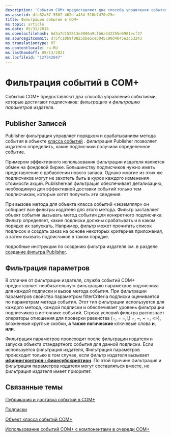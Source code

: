 ```yaml
---
description: 'События COM+ предоставляют два способа управления событиями, которые достигают подписчиков: фильтрацию и фильтрацию параметров издателя.'
ms.assetid: dfc82a57-5587-462d-a43d-516b7d70e25e
title: Фильтрация событий в COM+
ms.topic: article
ms.date: 05/31/2018
ms.openlocfilehash: 6d3a7d152813e4806a9cfb6a342255e0981ecf37
ms.sourcegitcommit: d75fc10b9f0825bbe5ce5045c90d4045e3c53243
ms.translationtype: MT
ms.contentlocale: ru-RU
ms.lasthandoff: 09/13/2021
ms.locfileid: "127342047"
---
```

# <a name="filtering-events-in-com"></a>Фильтрация событий в COM+

События COM+ предоставляют два способа управления событиями, которые достигают подписчиков: *фильтрацию* и *фильтрацию параметров* издателя.

## <a name="publisher-filtering"></a>Publisher Записей

Publisher фильтрация управляет порядком и срабатыванием метода события в объекте [класса событий](the-com--event-class-object.md) . фильтрация Publisher позволяет издателю определить, какие подписчики получили определенное событие.

Примером эффективного использования фильтрации издателя является обмен на фондовой бирже. Большинству подписчиков нужно иметь представление о добавлении нового запаса. Однако многие из этих же подписчиков могут не захотеть быть в курсе каждого изменения стоимости акций. Publisherная фильтрация обеспечивает детализацию, необходимую для эффективной доставки событий только тем подписчикам, которые хотят получить эти сведения.

При вызове метода для объекта класса событий «экземпляр» он собирает все фильтры издателя для этого метода. Фильтр заставляет объект события вызывать метод события для конкретного подписчика. Фильтр определяет, какие подписки должны срабатывать и в каком порядке их запускать. Например, фильтр может прочитать список подписок и создать заказ на основе некоторых критериев приложения, а затем вызвать подписчиков в таком порядке.

подробные инструкции по созданию фильтра издателя см. в разделе [создание фильтра Publisher](creating-a-publisher-filter.md).

## <a name="parameter-filtering"></a>Фильтрация параметров

В отличие от фильтрации издателя, служба событий COM+ предоставляет необязательную фильтрацию параметров подписчика для каждой подписки и вызов метода события. При фильтрации параметров свойство параметром filterCriteria подписки оценивается по параметрам метода события. Этот тип фильтрации используется для каждого метода, каждой подписки и обеспечивает уровень фильтрации подписчиков в источнике событий. Строка условий фильтра распознает операторы отношения для проверки равенства (=, = =,!,! =, ~, ~ =,  <>), вложенные круглые скобки, **а также логические** ключевые слова **и**, **или**.

Фильтрация параметров происходит после фильтрации издателя и запуска объекта стандартного события для данной подписки. Если используется фильтрация издателя, Фильтрация параметров происходит только в том случае, если фильтр издателя вызывает [**ифирингконтрол:: фиресубскриптион**](/windows/desktop/api/EventSys/nf-eventsys-ifiringcontrol-firesubscription). По этой причине фильтрация и фильтрация параметров издателя могут составляться вместе, но фильтрация издателя имеет приоритет.

## <a name="related-topics"></a>Связанные темы

<dl> <dt>

[Публикация и доставка событий в COM+](publishing-and-delivering-events-in-com-.md)
</dt> <dt>

[Подписки](subscriptions.md)
</dt> <dt>

[Объект класса событий COM+](the-com--event-class-object.md)
</dt> <dt>

[Использование событий COM+ с компонентами в очереди COM+](using-com--events-with-com--queued-components.md)
</dt> </dl>

 

 




